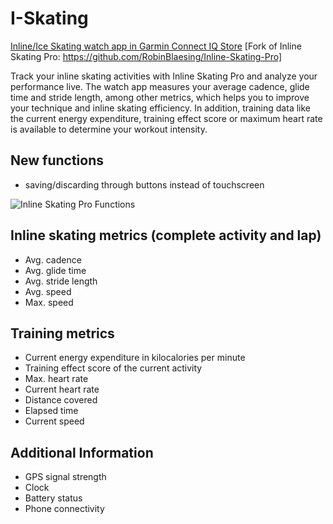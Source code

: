# I-Skating
[Inline/Ice Skating watch app in Garmin Connect IQ Store](//#TODO)
[Fork of Inline Skating Pro: https://github.com/RobinBlaesing/Inline-Skating-Pro]


Track your inline skating activities with Inline Skating Pro and analyze your performance live. The watch app measures your average cadence, glide time and stride length, among other metrics, which helps you to improve your technique and inline skating efficiency. In addition, training data like the current energy expenditure, training effect score or maximum heart rate is available to determine your workout intensity.


## New functions
- saving/discarding through buttons instead of touchscreen


![Inline Skating Pro Functions](https://github.com/Rodonex/Skating/blob/main/SkatingHero.png "App functions")



## Inline skating metrics (complete activity and lap) 
- Avg. cadence
- Avg. glide time
- Avg. stride length
- Avg. speed
- Max. speed

## Training metrics 
- Current energy expenditure in kilocalories per minute
- Training effect score of the current activity
- Max. heart rate
- Current heart rate
- Distance covered
- Elapsed time
- Current speed

## Additional Information
- GPS signal strength
- Clock
- Battery status
- Phone connectivity

